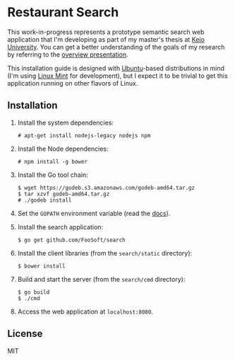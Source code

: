 # Restaurant Search #

This work-in-progress represents a prototype semantic search web application that I'm developing as part of my master's
thesis at [Keio University](http://www.sfc.keio.ac.jp/). You can get a better understanding of the goals of my research
by referring to the [overview presentation](http://foosoft.net/research/search/slides).

This installation guide is designed with [Ubuntu](http://www.ubuntu.com/)-based distributions in mind (I'm using [Linux
Mint](http://www.linuxmint.com/) for development), but I expect it to be trivial to get this application running on
other flavors of Linux.

## Installation ##

1.  Install the system dependencies:

    ```
    # apt-get install nodejs-legacy nodejs npm
    ```

2.  Install the Node dependencies:

    ```
    # npm install -g bower
    ```

3.  Install the Go tool chain:

    ```
    $ wget https://godeb.s3.amazonaws.com/godeb-amd64.tar.gz
    $ tar xzvf godeb-amd64.tar.gz
    # ./godeb install
    ```

4.  Set the `GOPATH` environment variable (read the [docs](https://github.com/golang/go/wiki/GOPATH)).

5.  Install the search application:

    ```
    $ go get github.com/FooSoft/search
    ```

6.  Install the client libraries (from the `search/static` directory):

    ```
    $ bower install
    ```

7.  Build and start the server (from the `search/cmd` directory):

    ```
    $ go build
    $ ./cmd
    ```

8.  Access the web application at `localhost:8080`.

## License ##

MIT
